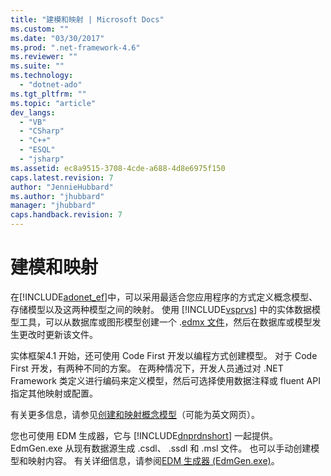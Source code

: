 ```yaml
---
title: "建模和映射 | Microsoft Docs"
ms.custom: ""
ms.date: "03/30/2017"
ms.prod: ".net-framework-4.6"
ms.reviewer: ""
ms.suite: ""
ms.technology: 
  - "dotnet-ado"
ms.tgt_pltfrm: ""
ms.topic: "article"
dev_langs: 
  - "VB"
  - "CSharp"
  - "C++"
  - "ESQL"
  - "jsharp"
ms.assetid: ec8a9515-3708-4cde-a688-4d8e6975f150
caps.latest.revision: 7
author: "JennieHubbard"
ms.author: "jhubbard"
manager: "jhubbard"
caps.handback.revision: 7
---
```

# 建模和映射
在[!INCLUDE[adonet_ef](../../../../../includes/adonet-ef-md.md)]中，可以采用最适合您应用程序的方式定义概念模型、存储模型以及这两种模型之间的映射。  使用 [!INCLUDE[vsprvs](../../../../../includes/vsprvs-md.md)] 中的实体数据模型工具，可以从数据库或图形模型创建一个 .[edmx 文件](http://msdn.microsoft.com/zh-cn/f4c8e7ce-1db6-417e-9759-15f8b55155d4)，然后在数据库或模型发生更改时更新该文件。  
  
 实体框架4.1 开始，还可使用 Code First 开发以编程方式创建模型。  对于 Code First 开发，有两种不同的方案。  在两种情况下，开发人员通过对 .NET Framework 类定义进行编码来定义模型，然后可选择使用数据注释或 fluent API 指定其他映射或配置。  
  
 有关更多信息，请参见[创建和映射概念模型](http://go.microsoft.com/fwlink/?LinkId=235016)（可能为英文网页）。  
  
 您也可使用 EDM 生成器，它与 [!INCLUDE[dnprdnshort](../../../../../includes/dnprdnshort-md.md)] 一起提供。  EdmGen.exe 从现有数据源生成 .csdl、 .ssdl 和 .msl 文件。  也可以手动创建模型和映射内容。  有关详细信息，请参阅[EDM 生成器 \(EdmGen.exe\)](../../../../../docs/framework/data/adonet/ef/edm-generator-edmgen-exe.md)。